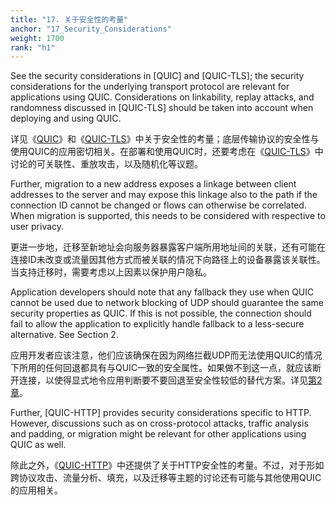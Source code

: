 ```yaml
---
title: "17. 关于安全性的考量"
anchor: "17_Security_Considerations"
weight: 1700
rank: "h1"
---
```


See the security considerations in [QUIC] and [QUIC-TLS]; the security considerations for the underlying transport protocol are relevant for applications using QUIC. Considerations on linkability, replay attacks, and randomness discussed in [QUIC-TLS] should be taken into account when deploying and using QUIC.

详见《[QUIC]()》和《[QUIC-TLS]()》中关于安全性的考量；底层传输协议的安全性与使用QUIC的应用密切相关。在部署和使用QUIC时，还要考虑在《[QUIC-TLS]()》中讨论的可关联性、重放攻击，以及随机化等议题。

Further, migration to a new address exposes a linkage between client addresses to the server and may expose this linkage also to the path if the connection ID cannot be changed or flows can otherwise be correlated. When migration is supported, this needs to be considered with respective to user privacy.

更进一步地，迁移至新地址会向服务器暴露客户端所用地址间的关联，还有可能在连接ID未改变或流量因其他方式而被关联的情况下向路径上的设备暴露该关联性。当支持迁移时，需要考虑以上因素以保护用户隐私。

Application developers should note that any fallback they use when QUIC cannot be used due to network blocking of UDP should guarantee the same security properties as QUIC. If this is not possible, the connection should fail to allow the application to explicitly handle fallback to a less-secure alternative. See Section 2.

应用开发者应该注意，他们应该确保在因为网络拦截UDP而无法使用QUIC的情况下所用的任何回退都具有与QUIC一致的安全属性。如果做不到这一点，就应该断开连接，以使得显式地令应用判断要不要回退至安全性较低的替代方案。详见[第2章]()。

Further, [QUIC-HTTP] provides security considerations specific to HTTP. However, discussions such as on cross-protocol attacks, traffic analysis and padding, or migration might be relevant for other applications using QUIC as well.

除此之外，《[QUIC-HTTP]()》中还提供了关于HTTP安全性的考量。不过，对于形如跨协议攻击、流量分析、填充，以及迁移等主题的讨论还有可能与其他使用QUIC的应用相关。
